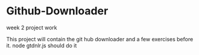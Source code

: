 # Github-Downloader
week 2 project work

This project will contain the git hub downloader and a few exercises before it.
node gtdnlr.js should do it
